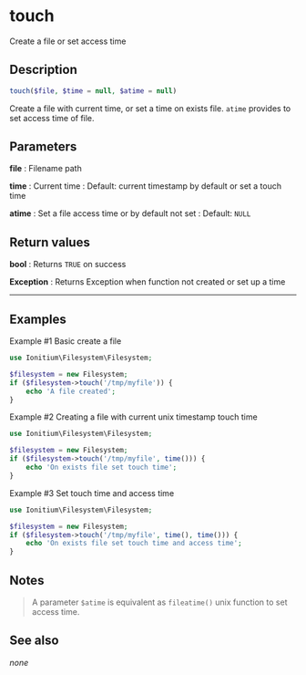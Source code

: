# touch

Create a file or set access time

## Description

```php
touch($file, $time = null, $atime = null)
```

Create a file with current time, or set a time on exists file. `atime` provides to set access time of file.

## Parameters

__file__
: Filename path

__time__
: Current time
: Default: current timestamp by default or set a touch time
  
__atime__
: Set a file access time or by default not set
: Default: `NULL`

## Return values

__bool__
: Returns `TRUE` on success

__Exception__
: Returns Exception when function not created or set up a time

____

## Examples

Example #1 Basic create a file
```php
use Ionitium\Filesystem\Filesystem;

$filesystem = new Filesystem;
if ($filesystem->touch('/tmp/myfile')) {
    echo 'A file created';
}
```

Example #2 Creating a file with current unix timestamp touch time
```php
use Ionitium\Filesystem\Filesystem;

$filesystem = new Filesystem;
if ($filesystem->touch('/tmp/myfile', time())) {
    echo 'On exists file set touch time';
}
```

Example #3 Set touch time and access time
```php
use Ionitium\Filesystem\Filesystem;

$filesystem = new Filesystem;
if ($filesystem->touch('/tmp/myfile', time(), time())) {
    echo 'On exists file set touch time and access time';
}
```

## Notes

> A parameter `$atime` is equivalent as `fileatime()` unix function to set access time.

## See also

_none_
